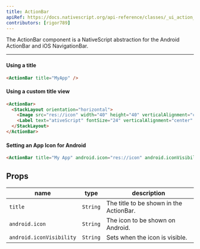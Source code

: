 ```yaml
---
title: ActionBar
apiRef: https://docs.nativescript.org/api-reference/classes/_ui_action_bar_.actionbar
contributors: [rigor789]
---
```


The ActionBar component is a NativeScript abstraction for the Android ActionBar and iOS NavigationBar.

---

#### Using a title

```html
<ActionBar title="MyApp" />
```

#### Using a custom title view

```html
<ActionBar>
  <StackLayout orientation="horizontal">
    <Image src="res://icon" width="40" height="40" verticalAlignment="center" />
    <Label text="ativeScript" fontSize="24" verticalAlignment="center" />
  </StackLayout>
</ActionBar>
```

#### Setting an App Icon for Android

```html
<ActionBar title="My App" android.icon="res://icon" android.iconVisibility="always" />
```


## Props

| name | type | description |
|------|------|-------------|
| `title` | `String` | The title to be shown in the ActionBar.
| `android.icon` | `String` | The icon to be shown on Android.
| `android.iconVisibility` | `String` | Sets when the icon is visible.
